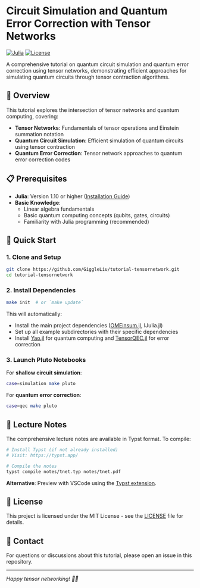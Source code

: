 # Circuit Simulation and Quantum Error Correction with Tensor Networks

[![Julia](https://img.shields.io/badge/Julia-1.10+-9558B2?style=flat&logo=julia&logoColor=white)](https://julialang.org/)
[![License](https://img.shields.io/badge/License-MIT-blue.svg)](LICENSE)

A comprehensive tutorial on quantum circuit simulation and quantum error correction using tensor networks, demonstrating efficient approaches for simulating quantum circuits through tensor contraction algorithms.

## 📖 Overview

This tutorial explores the intersection of tensor networks and quantum computing, covering:

- **Tensor Networks**: Fundamentals of tensor operations and Einstein summation notation
- **Quantum Circuit Simulation**: Efficient simulation of quantum circuits using tensor contraction
- **Quantum Error Correction**: Tensor network approaches to quantum error correction codes

## 📋 Prerequisites

- **Julia**: Version 1.10 or higher ([Installation Guide](https://scfp.jinguo-group.science/chap1-julia/julia-setup.html))
- **Basic Knowledge**: 
  - Linear algebra fundamentals
  - Basic quantum computing concepts (qubits, gates, circuits)
  - Familiarity with Julia programming (recommended)

## 🚀 Quick Start

### 1. Clone and Setup

```bash
git clone https://github.com/GiggleLiu/tutorial-tensornetwork.git
cd tutorial-tensornetwork
```

### 2. Install Dependencies

```bash
make init  # or `make update`
```

This will automatically:
- Install the main project dependencies ([OMEinsum.jl](https://github.com/under-Peter/OMEinsum.jl), IJulia.jl)
- Set up all example subdirectories with their specific dependencies
- Install [Yao.jl](https://github.com/QuantumBFS/Yao.jl) for quantum computing and [TensorQEC.jl](https://github.com/nzy1997/TensorQEC.jl) for error correction

### 3. Launch Pluto Notebooks

For **shallow circuit simulation**:
```bash
case=simulation make pluto
```

For **quantum error correction**:
```bash
case=qec make pluto
```

## 📖 Lecture Notes

The comprehensive lecture notes are available in Typst format. To compile:

```bash
# Install Typst (if not already installed)
# Visit: https://typst.app/

# Compile the notes
typst compile notes/tnet.typ notes/tnet.pdf
```

**Alternative**: Preview with VSCode using the [Typst extension](https://github.com/CodingThrust/Templates/tree/main/typst).

## 📄 License

This project is licensed under the MIT License - see the [LICENSE](LICENSE) file for details.

## 📧 Contact

For questions or discussions about this tutorial, please open an issue in this repository.

---

*Happy tensor networking! 🎯🔬*